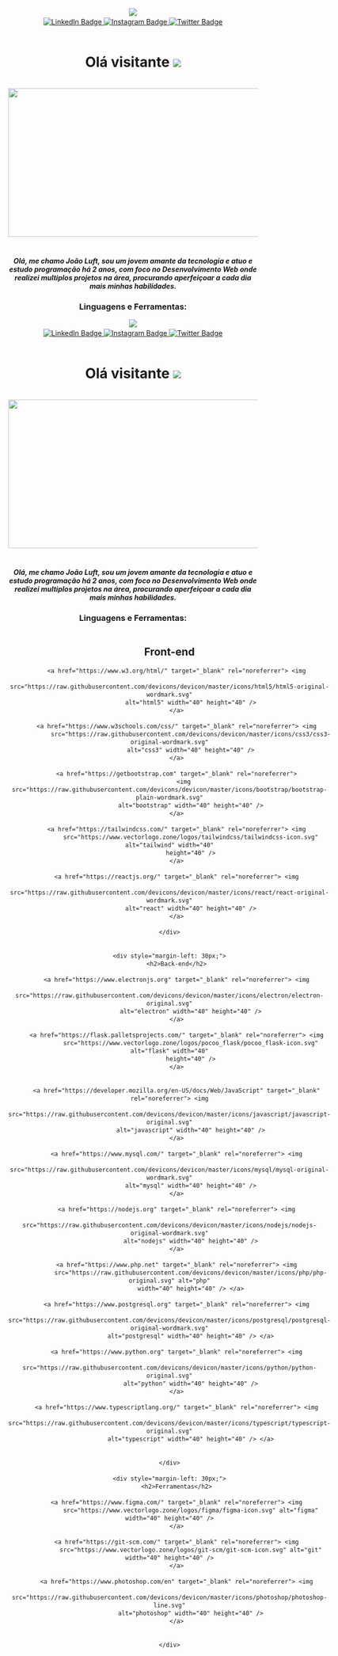 <div id="header" align="center">
  <img src="https://i.pinimg.com/originals/e8/f4/53/e8f453469a3ec97ecd354df465d73913.gif" width="350"/>
</div>

<div id="badges" align="center">
  <a href="https://www.linkedin.com/in/jo%C3%A3o-luft-849031254/">
    <img src="https://img.shields.io/badge/LinkedIn-blue?style=for-the-badge&logo=linkedin&logoColor=white" alt="LinkedIn Badge"/>
  </a>
  <a href="https://www.instagram.com/joao.luft_/">
    <img src="https://img.shields.io/badge/Instagram-E4405F?style=for-the-badge&logo=instagram&logoColor=white" alt="Instagram Badge"/>
  </a>
  <a href="https://twitter.com/cyberxbtw">
    <img src="https://img.shields.io/badge/Twitter-blue?style=for-the-badge&logo=twitter&logoColor=white" alt="Twitter Badge"/>
  </a>
</div>

<div align="center">
    <img src="https://komarev.com/ghpvc/?username=joaovitor227&style=flat-square&color=blue" alt=""/>
</div>

<h1 align="center">
  Olá visitante
  <img src="https://media.giphy.com/media/hvRJCLFzcasrR4ia7z/giphy.gif" width="30px"/>
  </br>
</h1>

</br>

<div align="center">
  <img src="https://raw.githubusercontent.com/gist/patevs/b007a0e98fb216438d4cbf559fac4166/raw/88f20c9d749d756be63f22b09f3c4ac570bc5101/programming.gif" width="600" height="300"/>
</div>

</br>

<h5 align="center">Olá, me chamo João Luft, sou um jovem amante da tecnologia e atuo e estudo programação há 2 anos, com foco no Desenvolvimento Web onde realizei multiplos projetos na área, procurando aperfeiçoar a cada dia mais minhas habilidades.</h5>

<h3 align="center">Linguagens e Ferramentas:</h3>
<div id="header" align="center">
    <img src="https://i.pinimg.com/originals/e8/f4/53/e8f453469a3ec97ecd354df465d73913.gif" width="350" />
</div>

<div id="badges" align="center">
    <a href="https://www.linkedin.com/in/jo%C3%A3o-luft-849031254/">
        <img src="https://img.shields.io/badge/LinkedIn-blue?style=for-the-badge&logo=linkedin&logoColor=white"
            alt="LinkedIn Badge" />
    </a>
    <a href="https://www.instagram.com/joao.luft_/">
        <img src="https://img.shields.io/badge/Instagram-E4405F?style=for-the-badge&logo=instagram&logoColor=white"
            alt="Instagram Badge" />
    </a>
    <a href="https://twitter.com/cyberxbtw">
        <img src="https://img.shields.io/badge/Twitter-blue?style=for-the-badge&logo=twitter&logoColor=white"
            alt="Twitter Badge" />
    </a>
</div>

<div align="center">
    <img src="https://komarev.com/ghpvc/?username=joaovitor227&style=flat-square&color=blue" alt="" />
</div>

<h1 align="center">
    Olá visitante
    <img src="https://media.giphy.com/media/hvRJCLFzcasrR4ia7z/giphy.gif" width="30px" />
    </br>
</h1>

</br>

<div align="center">
    <img src="https://raw.githubusercontent.com/gist/patevs/b007a0e98fb216438d4cbf559fac4166/raw/88f20c9d749d756be63f22b09f3c4ac570bc5101/programming.gif"
        width="600" height="300" />
</div>

</br>

<h5 align="center">Olá, me chamo João Luft, sou um jovem amante da tecnologia e atuo e estudo programação há 2 anos, com
    foco no Desenvolvimento Web onde realizei multiplos projetos na área, procurando aperfeiçoar a cada dia mais minhas
    habilidades.</h5>

<h3 align="center">Linguagens e Ferramentas:</h3>

<div align="center" style="display:flex;">
    <div>
        <h2>Front-end</h2>

        <a href="https://www.w3.org/html/" target="_blank" rel="noreferrer"> <img
                src="https://raw.githubusercontent.com/devicons/devicon/master/icons/html5/html5-original-wordmark.svg"
                alt="html5" width="40" height="40" />
        </a>

        <a href="https://www.w3schools.com/css/" target="_blank" rel="noreferrer"> <img
                src="https://raw.githubusercontent.com/devicons/devicon/master/icons/css3/css3-original-wordmark.svg"
                alt="css3" width="40" height="40" />
        </a>

        <a href="https://getbootstrap.com" target="_blank" rel="noreferrer">
            <img src="https://raw.githubusercontent.com/devicons/devicon/master/icons/bootstrap/bootstrap-plain-wordmark.svg"
                alt="bootstrap" width="40" height="40" />
        </a>

        <a href="https://tailwindcss.com/" target="_blank" rel="noreferrer"> <img
                src="https://www.vectorlogo.zone/logos/tailwindcss/tailwindcss-icon.svg" alt="tailwind" width="40"
                height="40" />
        </a>

        <a href="https://reactjs.org/" target="_blank" rel="noreferrer"> <img
                src="https://raw.githubusercontent.com/devicons/devicon/master/icons/react/react-original-wordmark.svg"
                alt="react" width="40" height="40" />
        </a>

    </div>


    <div style="margin-left: 30px;">
        <h2>Back-end</h2>

        <a href="https://www.electronjs.org" target="_blank" rel="noreferrer"> <img
                src="https://raw.githubusercontent.com/devicons/devicon/master/icons/electron/electron-original.svg"
                alt="electron" width="40" height="40" />
        </a>

        <a href="https://flask.palletsprojects.com/" target="_blank" rel="noreferrer"> <img
                src="https://www.vectorlogo.zone/logos/pocoo_flask/pocoo_flask-icon.svg" alt="flask" width="40"
                height="40" />
        </a>


        <a href="https://developer.mozilla.org/en-US/docs/Web/JavaScript" target="_blank" rel="noreferrer"> <img
                src="https://raw.githubusercontent.com/devicons/devicon/master/icons/javascript/javascript-original.svg"
                alt="javascript" width="40" height="40" />
        </a>

        <a href="https://www.mysql.com/" target="_blank" rel="noreferrer"> <img
                src="https://raw.githubusercontent.com/devicons/devicon/master/icons/mysql/mysql-original-wordmark.svg"
                alt="mysql" width="40" height="40" />
        </a>

        <a href="https://nodejs.org" target="_blank" rel="noreferrer"> <img
                src="https://raw.githubusercontent.com/devicons/devicon/master/icons/nodejs/nodejs-original-wordmark.svg"
                alt="nodejs" width="40" height="40" />
        </a>

        <a href="https://www.php.net" target="_blank" rel="noreferrer"> <img
                src="https://raw.githubusercontent.com/devicons/devicon/master/icons/php/php-original.svg" alt="php"
                width="40" height="40" /> </a>

        <a href="https://www.postgresql.org" target="_blank" rel="noreferrer"> <img
                src="https://raw.githubusercontent.com/devicons/devicon/master/icons/postgresql/postgresql-original-wordmark.svg"
                alt="postgresql" width="40" height="40" /> </a>

        <a href="https://www.python.org" target="_blank" rel="noreferrer"> <img
                src="https://raw.githubusercontent.com/devicons/devicon/master/icons/python/python-original.svg"
                alt="python" width="40" height="40" />
        </a>

        <a href="https://www.typescriptlang.org/" target="_blank" rel="noreferrer"> <img
                src="https://raw.githubusercontent.com/devicons/devicon/master/icons/typescript/typescript-original.svg"
                alt="typescript" width="40" height="40" /> </a>


    </div>

    <div style="margin-left: 30px;">
        <h2>Ferramentas</h2>

        <a href="https://www.figma.com/" target="_blank" rel="noreferrer"> <img
                src="https://www.vectorlogo.zone/logos/figma/figma-icon.svg" alt="figma" width="40" height="40" />
        </a>

        <a href="https://git-scm.com/" target="_blank" rel="noreferrer"> <img
                src="https://www.vectorlogo.zone/logos/git-scm/git-scm-icon.svg" alt="git" width="40" height="40" />
        </a>

        <a href="https://www.photoshop.com/en" target="_blank" rel="noreferrer"> <img
                src="https://raw.githubusercontent.com/devicons/devicon/master/icons/photoshop/photoshop-line.svg"
                alt="photoshop" width="40" height="40" />
        </a>


    </div>

</div>
